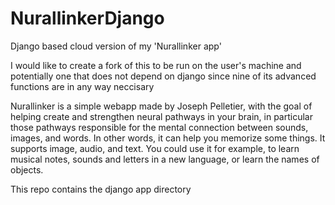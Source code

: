 # NurallinkerDjango
Django based  cloud version of my 'Nurallinker app'

I would like to create a fork of this to be run on the user's machine and potentially 
one that does not depend on django since nine of its advanced functions are in any way neccisary

Nurallinker is a simple webapp made by Joseph Pelletier, with the goal of helping create and 
strengthen neural pathways in your brain, in particular those pathways responsible for the mental
connection between sounds, images, and words. In other words, it can help you memorize some things. 
It supports image, audio, and text. You could use it for example, to learn musical notes, sounds 
and letters in a new language, or learn the names of objects.

This repo contains the django app directory
